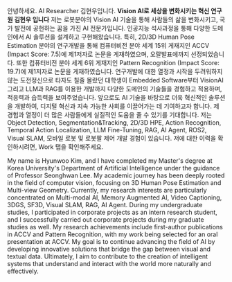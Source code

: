 <!-- Korean -->
안녕하세요. AI Researcher 김현우입니다.
**Vision AI로 세상을 변화시키는 혁신 연구원 김현우 입니다**
저는 로봇분야의 Vision AI 기술을 통해 사람들의 삶을 변화시키고, 국가 발전에 공헌하는 꿈을 가진 AI 전문가입니다.
인공지능 석사과정을 통해 다양한 도메인에서 AI 솔루션을 설계하고 구현해왔습니다.
특히, 2D/3D Human Pose Estimation 분야의 연구개발을 통해 컴퓨터비전 분야 세계 15위 게재지인 ACCV (Impact Score: 7.5)에 제1저자로 논문을 게재하였으며, 오랄발표에까지 선정되었습니다. 또한 컴퓨터비전 분야 세계 6위 게재지인 Pattern Recognition (Impact Score: 19.7)에 제1저자로 논문을 게재하였습니다.
연구개발에 대한 열정과 시작을 두려워하지 않는 도전정신으로 타자도 칠줄 몰랐던 대학생이 Embedded Software부터 VisionAI 그리고 LLM과 RAG를 이용한 개발까지 다양한 도메인의 기술들을 경험하고 적용하며, 적응력과 습득력을 보여주었습니다. 
앞으로도 AI 기술을 바탕으로 더욱 혁신적인 솔루션을 개발하여, 디지털 혁신과 지속 가능한 사회를 이끌어가는 데 기여하고자 합니다.
제 경험과 열정이 더 많은 사람들에게 실질적인 도움을 줄 수 있기를 기대합니다.
저는 Object Detection, Segmentation&Tracking, 2D/3D HPE, Action Recognition, Temporal Action Localization, LLM Fine-Tuning, RAG, AI Agent, ROS2, Visual SLAM, 모바일 로봇 및 로봇팔 제어 개발 경험이 있습니다. 저에 대한 이력을 확인하시려면, Work 탭을 확인해주세요. 

<!-- English -->
My name is Hyunwoo Kim, and I have completed my Master's degree at Korea University's Department of Artificial Intelligence under the guidance of Professor Seonghwan Lee. My academic journey has been deeply rooted in the field of computer vision, focusing on 3D Human Pose Estimation and Multi-view Geometry. Currently, my research interests are particularly concentrated on Multi-modal AI, Memory Augmented AI, Video Captioning, 3DGS, SF3D, Visual SLAM, RAG, AI Agent. During my undergraduate studies, I participated in corporate projects as an intern research student, and I successfully carried out corporate projects during my graduate studies as well. My research achievements include first-author publications in ACCV and Pattern Recognition, with my work being selected for an oral presentation at ACCV. My goal is to continue advancing the field of AI by developing innovative solutions that bridge the gap between visual and textual data. Ultimately, I aim to contribute to the creation of intelligent systems that understand and interact with the world more naturally and effectively.
